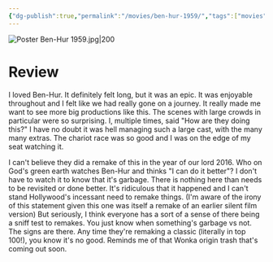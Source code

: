 ```yaml
---
{"dg-publish":true,"permalink":"/movies/ben-hur-1959/","tags":["movies"],"created":"2023-11-30","updated":"2025-03-13"}
---
```



![Poster Ben-Hur 1959.jpg|200](/img/user/Attachments/Poster%20Ben-Hur%201959.jpg)

# Review

I loved Ben-Hur. It definitely felt long, but it was an epic. It was enjoyable throughout and I felt like we had really gone on a journey. It really made me want to see more big productions like this. The scenes with large crowds in particular were so surprising. I, multiple times, said "How are they doing this?" I have no doubt it was hell managing such a large cast, with the many many extras. The chariot race was so good and I was on the edge of my seat watching it.

I can't believe they did a remake of this in the year of our lord 2016. Who on God's green earth watches Ben-Hur and thinks "I can do it better"? I don't have to watch it to know that it's garbage. There is nothing here than needs to be revisited or done better. It's ridiculous that it happened and I can't stand Hollywood's incessant need to remake things. (I'm aware of the irony of this statement given this one was itself a remake of an earlier silent film version) But seriously, I think everyone has a sort of a sense of there being a sniff test to remakes. You just know when something's garbage vs not. The signs are there. Any time they're remaking a classic (literally in top 100!), you know it's no good. Reminds me of that Wonka origin trash that's coming out soon.
